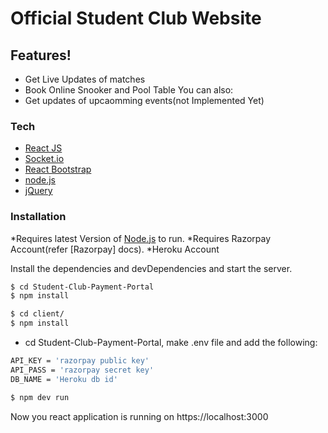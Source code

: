 
# Official Student Club Website

## Features!

  - Get Live Updates of matches
  - Book Online Snooker and Pool Table
You can also:
  - Get updates of upcaomming events(not Implemented Yet)
### Tech

* [React JS] 
* [Socket.io] 
* [React Bootstrap]
* [node.js] 
* [jQuery]


### Installation

*Requires latest Version of [Node.js](https://nodejs.org/) to run.
*Requires Razorpay Account(refer [Razorpay] docs).
*Heroku Account

Install the dependencies and devDependencies and start the server.

```sh
$ cd Student-Club-Payment-Portal
$ npm install 
```
```sh
$ cd client/
$ npm install 
```
* cd Student-Club-Payment-Portal, make .env file and add the following:
```sh
API_KEY = 'razorpay public key'
API_PASS = 'razorpay secret key'
DB_NAME = 'Heroku db id'
```

```sh
$ npm dev run
```
Now you react application is running on https://localhost:3000

[//]: # (These are reference links used in the body of this note and get stripped out when the markdown processor does its job. There is no need to format nicely because it shouldn't be seen. Thanks SO - http://stackoverflow.com/questions/4823468/store-comments-in-markdown-syntax)

 
   [node.js]: <http://nodejs.org>
   [Socket.io]:<https://socket.io/>
   [React JS]: <https://reactjs.org/>
   [React Bootstrap]: <https://react-bootstrap.github.io/>
   [jQuery]: <http://jquery.com>
   [express]: <http://expressjs.com>